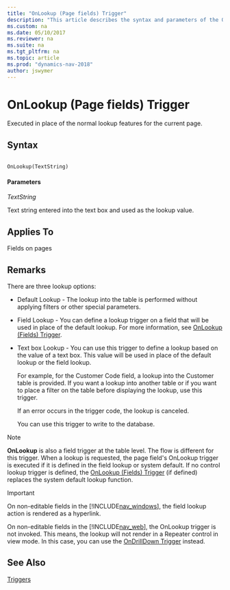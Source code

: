 ```yaml
---
title: "OnLookup (Page fields) Trigger"
description: "This article describes the syntax and parameters of the OnLookup (Page fields) Trigger, which is executed in place of the normal lookup features for the current page."  
ms.custom: na
ms.date: 05/10/2017
ms.reviewer: na
ms.suite: na
ms.tgt_pltfrm: na
ms.topic: article
ms.prod: "dynamics-nav-2018"
author: jswymer
---
```

# OnLookup (Page fields) Trigger
Executed in place of the normal lookup features for the current page.  
  
## Syntax  
  
```  
  
OnLookup(TextString)  
```  
  
#### Parameters  
 *TextString*  
  
 Text string entered into the text box and used as the lookup value.  
  
## Applies To  
 Fields on pages  
  
## Remarks  
 There are three lookup options:  
  
- Default Lookup - The lookup into the table is performed without applying filters or other special parameters.  
  
- Field Lookup - You can define a lookup trigger on a field that will be used in place of the default lookup. For more information, see [OnLookup \(Fields\) Trigger](OnLookup--Fields--Trigger.md).  
  
- Text box Lookup - You can use this trigger to define a lookup based on the value of a text box. This value will be used in place of the default lookup or the field lookup.  
  
  For example, for the Customer Code field, a lookup into the Customer table is provided. If you want a lookup into another table or if you want to place a filter on the table before displaying the lookup, use this trigger.  
  
  If an error occurs in the trigger code, the lookup is canceled.  
  
  You can use this trigger to write to the database.  
  
> [!NOTE]  
>  **OnLookup** is also a field trigger at the table level. The flow is different for this trigger. When a lookup is requested, the page field's OnLookup trigger is executed if it is defined in the field lookup or system default. If no control lookup trigger is defined, the [OnLookup \(Fields\) Trigger](OnLookup--Fields--Trigger.md) \(if defined\) replaces the system default lookup function. 

> [!IMPORTANT]  
> On non-editable fields in the [!INCLUDE[nav_windows](includes/nav_windows_md.md)], the field lookup action is rendered as a hyperlink.
>
> On non-editable fields in the [!INCLUDE[nav_web](includes/nav_web_md.md)], the OnLookup trigger is not invoked. This means, the lookup will not render in a Repeater control in view mode. In this case, you can use the [OnDrillDown Trigger](OnDrillDown-Trigger.md) instead.   
  
## See Also  
 [Triggers](Triggers.md)